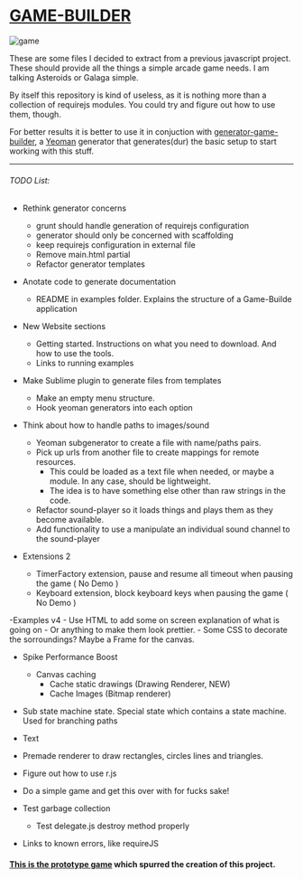 # [GAME-BUILDER][game-builder]

![game][game]

These are some files I decided to extract from a previous javascript project. These should provide all the things a simple arcade game needs. I am talking Asteroids or Galaga simple. 

By itself this repository is kind of useless, as it is nothing more than a collection of requirejs modules. You could try and figure out how to use them, though. 

For better results it is better to use it in conjuction with [generator-game-builder][generator], a [Yeoman][yeoman] generator that generates(dur) the basic setup to start working with this stuff. 

-----------------------------------

###### TODO List:

- Rethink generator concerns
    - grunt should handle generation of requirejs configuration
    - generator should only be concerned with scaffolding
    - keep requirejs configuration in external file
    - Remove main.html partial
    - Refactor generator templates

- Anotate code to generate documentation
    - README in examples folder. Explains the structure of a Game-Builde application

- New Website sections
    - Getting started. Instructions on what you need to download. And how to use the tools.
    - Links to running examples

- Make Sublime plugin to generate files from templates
    - Make an empty menu structure.
    - Hook yeoman generators into each option

- Think about how to handle paths to images/sound
    - Yeoman subgenerator to create a file with name/paths pairs.
    - Pick up urls from another file to create mappings for remote resources.
        - This could be loaded as a text file when needed, or maybe a module. In any case, should be lightweight.
        - The idea is to have something else other than raw strings in the code.
    - Refactor sound-player so it loads things and plays them as they become available.
    - Add functionality to use a manipulate an individual sound channel to the sound-player

- Extensions 2
    - TimerFactory extension, pause and resume all timeout when pausing the game ( No Demo )
    - Keyboard extension, block keyboard keys when pausing the game ( No Demo )

-Examples v4
    - Use HTML to add some on screen explanation of what is going on
    - Or anything to make them look prettier.
    - Some CSS to decorate the sorroundings? Maybe a Frame for the canvas.

- Spike Performance Boost
    - Canvas caching
        * Cache static drawings (Drawing Renderer, NEW)
        * Cache Images (Bitmap renderer)       

- Sub state machine state. Special state which contains a state machine. Used for branching paths

- Text

- Premade renderer to draw rectangles, circles lines and triangles.

- Figure out how to use r.js

- Do a simple game and get this over with for fucks sake!

- Test garbage collection
    - Test delegate.js destroy method properly

- Links to known errors, like requireJS

#### [This is the prototype game][tirador] which spurred the creation of this project.

[game]: http://f.cl.ly/items/3N420I093v3b03051W39/game.png
[tirador]: http://www.treintipollo.com/tirador/index.html
[generator]: https://github.com/diegomarquez/generator-game-builder
[yeoman]: http://yeoman.io/
[game-builder]: http://diegomarquez.github.io/game-builder
